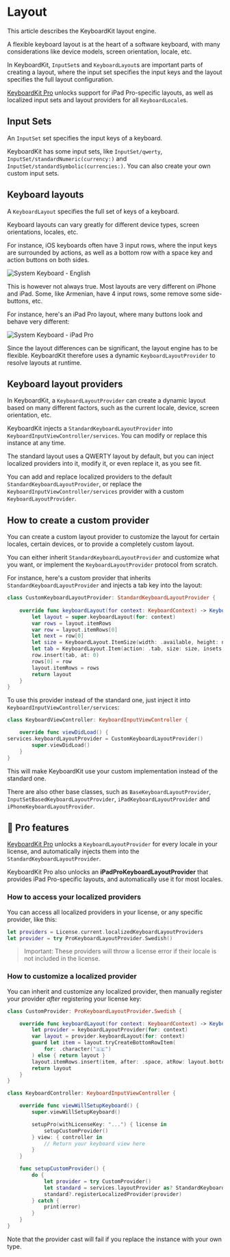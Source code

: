 # Layout

This article describes the KeyboardKit layout engine.

A flexible keyboard layout is at the heart of a software keyboard, with many considerations like device models, screen orientation, locale, etc.

In KeyboardKit, ``InputSet``s and ``KeyboardLayout``s are important parts of creating a layout, where the input set specifies the input keys and the layout specifies the full layout configuration.

[KeyboardKit Pro][Pro] unlocks support for iPad Pro-specific layouts, as well as localized input sets and layout providers for all ``KeyboardLocale``s.



## Input Sets

An ``InputSet`` set specifies the input keys of a keyboard.

KeyboardKit has some input sets, like ``InputSet/qwerty``, ``InputSet/standardNumeric(currency:)`` and ``InputSet/standardSymbolic(currencies:)``. You can also create your own custom input sets.



## Keyboard layouts

A ``KeyboardLayout`` specifies the full set of keys of a keyboard. 

Keyboard layouts can vary greatly for different device types, screen orientations, locales, etc.

For instance, iOS keyboards often have 3 input rows, where the input keys are surrounded by actions, as well as a bottom row with a space key and action buttons on both sides.

![System Keyboard - English](systemkeyboard-english-350.jpg)

This is however not always true. Most layouts are very different on iPhone and iPad. Some, like Armenian, have 4 input rows, some remove some side-buttons, etc. 

For instance, here's an iPad Pro layout, where many buttons look and behave very different:

![System Keyboard - iPad Pro](systemkeyboard-ipadpro.jpg)

Since the layout differences can be significant, the layout engine has to be flexible. KeyboardKit therefore uses a dynamic ``KeyboardLayoutProvider`` to resolve layouts at runtime. 



## Keyboard layout providers

In KeyboardKit, a ``KeyboardLayoutProvider`` can create a dynamic layout based on many different factors, such as the current locale, device, screen orientation, etc.

KeyboardKit injects a ``StandardKeyboardLayoutProvider`` into ``KeyboardInputViewController/services``. You can modify or replace this instance at any time.

The standard layout uses a QWERTY layout by default, but you can inject localized providers into it, modify it, or even replace it, as you see fit.

You can add and replace localized providers to the default ``StandardKeyboardLayoutProvider``, or replace the ``KeyboardInputViewController/services`` provider with a custom ``KeyboardLayoutProvider``.



## How to create a custom provider

You can create a custom layout provider to customize the layout for certain locales, certain devices, or to provide a completely custom layout.

You can either inherit ``StandardKeyboardLayoutProvider`` and customize what you want, or implement the ``KeyboardLayoutProvider`` protocol from scratch.

For instance, here's a custom provider that inherits ``StandardKeyboardLayoutProvider`` and injects a tab key into the layout:

```swift
class CustomKeyboardLayoutProvider: StandardKeyboardLayoutProvider {
    
    override func keyboardLayout(for context: KeyboardContext) -> KeyboardLayout {
        let layout = super.keyboardLayout(for: context)
        var rows = layout.itemRows
        var row = layout.itemRows[0]
        let next = row[0]
        let size = KeyboardLayout.ItemSize(width: .available, height: next.size.height)
        let tab = KeyboardLayout.Item(action: .tab, size: size, insets: next.insets)
        row.insert(tab, at: 0)
        rows[0] = row
        layout.itemRows = rows
        return layout
    }
}
```

To use this provider instead of the standard one, just inject it into ``KeyboardInputViewController/services``:

```swift
class KeyboardViewController: KeyboardInputViewController {

    override func viewDidLoad() {
services.keyboardLayoutProvider = CustomKeyboardLayoutProvider()
        super.viewDidLoad()
    }
}
```

This will make KeyboardKit use your custom implementation instead of the standard one.

There are also other base classes, such as ``BaseKeyboardLayoutProvider``, ``InputSetBasedKeyboardLayoutProvider``, ``iPadKeyboardLayoutProvider`` and ``iPhoneKeyboardLayoutProvider``.



## 👑 Pro features

[KeyboardKit Pro][Pro] unlocks a ``KeyboardLayoutProvider`` for every locale in your license, and automatically injects them into the ``StandardKeyboardLayoutProvider``.

KeyboardKit Pro also unlocks an **iPadProKeyboardLayoutProvider** that provides iPad Pro-specific layouts, and automatically use it for most locales.


### How to access your localized providers

You can access all localized providers in your license, or any specific provider, like this:

```swift
let providers = License.current.localizedKeyboardLayoutProviders
let provider = try ProKeyboardLayoutProvider.Swedish()
```

> Important: These providers will throw a license error if their locale is not included in the license.


### How to customize a localized provider

You can inherit and customize any localized provider, then manually register your provider *after* registering your license key:

```swift
class CustomProvider: ProKeyboardLayoutProvider.Swedish {

    override func keyboardLayout(for context: KeyboardContext) -> KeyboardLayout {
        let provider = keyboardLayoutProvider(for: context)
        var layout = provider.keyboardLayout(for: context)
        guard let item = layout.tryCreateBottomRowItem(
            for: .character("🇸🇪")
        ) else { return layout }
        layout.itemRows.insert(item, after: .space, atRow: layout.bottomRowIndex)
        return layout
    }
}

class KeyboardController: KeyboardInputViewController {

    override func viewWillSetupKeyboard() {
        super.viewWillSetupKeyboard()

        setupPro(withLicenseKey: "...") { license in
            setupCustomProvider()
        } view: { controller in
            // Return your keyboard view here
        }
    }

    func setupCustomProvider() {
        do {
            let provider = try CustomProvider()
            let standard = services.layoutProvider as? StandardKeyboardLayoutProvider
            standard?.registerLocalizedProvider(provider)
        } catch {
            print(error)
        }
    }
}
```

Note that the provider cast will fail if you replace the instance with your own type.


[Pro]: https://github.com/KeyboardKit/KeyboardKitPro
